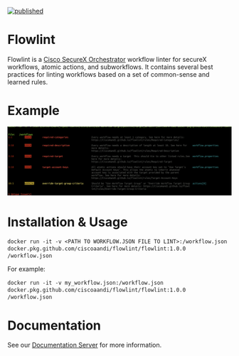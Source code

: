 [![published](https://static.production.devnetcloud.com/codeexchange/assets/images/devnet-published.svg)](https://developer.cisco.com/codeexchange/github/repo/CiscoAandI/flowlint)

# Flowlint

Flowlint is a [Cisco SecureX Orchestrator](securex.cisco.com) workflow linter for secureX workflows, atomic actions, and subworkflows. It contains several best practices for linting workflows based on a set of common-sense and learned rules.

# Example
![Lint Example](docs/images/example_lint_output.png)

# Installation & Usage

    docker run -it -v <PATH TO WORKFLOW.JSON FILE TO LINT>:/workflow.json docker.pkg.github.com/ciscoaandi/flowlint/flowlint:1.0.0 /workflow.json

For example:

    docker run -it -v my_workflow.json:/workflow.json docker.pkg.github.com/ciscoaandi/flowlint/flowlint:1.0.0 /workflow.json

# Documentation

See our [Documentation Server](https://ciscoaandi.github.io/flowlint) for more information.
